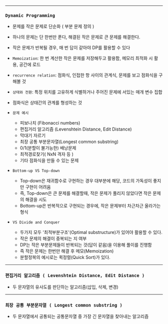 
---------------------------------------

### `Dynamic Programming`
  - 문제를 작은 문제로 단순화 ( 부분 문제 정의 )
  - 하나의 문제는 단 한번만 푼다, 해결된 작은 문제로 큰 문제를 해결한다.
  - 작은 문제가 반복될 경우, 매 번 답이 같아야 DP를 활용할 수 있다
  - `Memoization`: 한 번 계산한 작은 문제를 저장해두고 활용함, 메모리 최적화 시 활용, 공간에 로드
  - `recurrence relation`: 점화식, 인접한 항 사이의 관계식, 문제를 보고 점화식을 구해볼 것
  - `상태와 전환`: 특정 위치를 고유하게 식별하거나 주어진 문제에 서있는 매개 변수 집합
  - 점화식은 상태간의 관계를 형성하는 것

- `문제 예시`
    - 피보나치 (Fibonacci numbers)
    - 편집거리 알고리즘 (Levenshtein Distance, Edit Distance)
    - 막대기 자르기
    - 최장 공통 부분문자열(Longest common substring)
    - 0/1(분할이 불가능한) 배낭문제
    - 최적경로찾기( NxN 격자 등 )
    - 기타 점화식을 만들 수 있는 문제

- `Bottom-up VS Top-down`
    - Top-down은 재귀함수로 구현하는 경우 대부분에 해당, 코드의 가독성이 좋지만 구현이 어려움
    - 즉, Top-down은 큰 문제를 해결할때, 작은 문제가 풀리지 않았다면 작은 문제의 해결을 시도
    - Bottom-up은 반복적으로 구현되는 경우에, 작은 문제부터 차근차근 올라가는 형식

- `VS Divide and Conquer`
    - 두가지 모두 '최적부분구조'(Optimal substructure)가 있어야 활용할 수 있다.
    - 작은 문제의 해결이 중복되는 지 여부
    - DP는 작은 부분문제들이 반복되는 것(답이 같음)을 이용해 풀이를 진행함
    - 즉 작은 문제는 한번만 해결 후 메모(Memoization)
    - 분할정복의 예시로는 퀵정렬(Quick Sort)가 있다.

-----------------------------------------------------

### `편집거리 알고리즘 ( Levenshtein Distance, Edit Distance ) `

  - 두 문자열의 유사도를 판단하는 알고리즘(삽입, 삭제, 변경)


-----------------------------------------------------

### `최장 공통 부분문자열 ( Longest common substring ) `

  - 두 문자열에서 공통되는 공통문자열 중 가장 긴 문자열을 찾아내는 알고리즘


